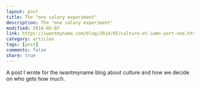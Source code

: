 ```yaml
---
layout: post
title: The "one salary experiment"
description: The "one salary experiment"
modified: 2014-05-07
link: https://iwantmyname.com/blog/2014/05/culture-at-iwmn-part-one.html
category: articles
tags: [post]
comments: false
share: true
---
```


A post I wrote for the iwantmyname blog about culture and how we decide on who gets how much.
